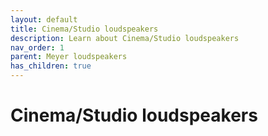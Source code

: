 ```yaml
---
layout: default
title: Cinema/Studio loudspeakers
description: Learn about Cinema/Studio loudspeakers
nav_order: 1
parent: Meyer loudspeakers
has_children: true
---
```


# Cinema/Studio loudspeakers